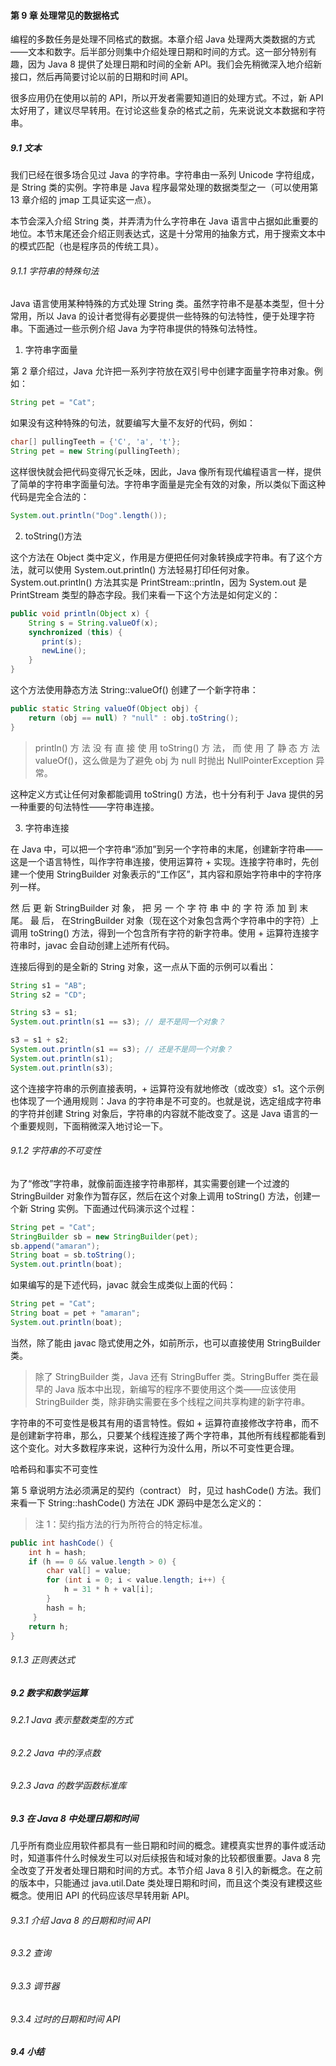 #### 第 9 章 处理常见的数据格式

编程的多数任务是处理不同格式的数据。本章介绍 Java 处理两大类数据的方式——文本和数字。后半部分则集中介绍处理日期和时间的方式。这一部分特别有趣，因为 Java 8 提供了处理日期和时间的全新 API。我们会先稍微深入地介绍新接口，然后再简要讨论以前的日期和时间 API。

很多应用仍在使用以前的 API，所以开发者需要知道旧的处理方式。不过，新 API 太好用了，建议尽早转用。在讨论这些复杂的格式之前，先来说说文本数据和字符串。

##### 9.1 文本

我们已经在很多场合见过 Java 的字符串。字符串由一系列 Unicode 字符组成，是 String 类的实例。字符串是 Java 程序最常处理的数据类型之一（可以使用第 13 章介绍的 jmap 工具证实这一点）。

本节会深入介绍 String 类，并弄清为什么字符串在 Java 语言中占据如此重要的地位。本节末尾还会介绍正则表达式，这是十分常用的抽象方式，用于搜索文本中的模式匹配（也是程序员的传统工具）。

###### 9.1.1 字符串的特殊句法

Java 语言使用某种特殊的方式处理 String 类。虽然字符串不是基本类型，但十分常用，所以 Java 的设计者觉得有必要提供一些特殊的句法特性，便于处理字符串。下面通过一些示例介绍 Java 为字符串提供的特殊句法特性。

1. 字符串字面量

第 2 章介绍过，Java 允许把一系列字符放在双引号中创建字面量字符串对象。例如：
```java
String pet = "Cat";
```
如果没有这种特殊的句法，就要编写大量不友好的代码，例如：
```java
char[] pullingTeeth = {'C', 'a', 't'};
String pet = new String(pullingTeeth);
```
这样很快就会把代码变得冗长乏味，因此，Java 像所有现代编程语言一样，提供了简单的字符串字面量句法。字符串字面量是完全有效的对象，所以类似下面这种代码是完全合法的：
```java
System.out.println("Dog".length());
```

2. toString()方法

这个方法在 Object 类中定义，作用是方便把任何对象转换成字符串。有了这个方法，就可以使用 System.out.println() 方法轻易打印任何对象。System.out.println() 方法其实是 PrintStream::println，因为 System.out 是 PrintStream 类型的静态字段。我们来看一下这个方法是如何定义的：
```java
public void println(Object x) {
    String s = String.valueOf(x);
    synchronized (this) {
       print(s);
       newLine();
    }
}
```
这个方法使用静态方法 String::valueOf() 创建了一个新字符串：
```java
public static String valueOf(Object obj) {
    return (obj == null) ? "null" : obj.toString();
}
```
> println() 方 法 没 有 直 接 使 用 toString() 方 法， 而 使 用 了 静 态 方 法 valueOf()，这么做是为了避免 obj 为 null 时抛出 NullPointerException 异常。

这种定义方式让任何对象都能调用 toString() 方法，也十分有利于 Java 提供的另一种重要的句法特性——字符串连接。

3. 字符串连接

在 Java 中，可以把一个字符串“添加”到另一个字符串的末尾，创建新字符串——这是一个语言特性，叫作字符串连接，使用运算符 + 实现。连接字符串时，先创建一个使用 StringBuilder 对象表示的“工作区”，其内容和原始字符串中的字符序列一样。

然 后 更 新 StringBuilder 对 象， 把 另 一 个 字 符 串 中 的 字 符 添 加 到 末 尾。 最 后， 在StringBuilder 对象（现在这个对象包含两个字符串中的字符）上调用 toString() 方法，得到一个包含所有字符的新字符串。使用 + 运算符连接字符串时，javac 会自动创建上述所有代码。

连接后得到的是全新的 String 对象，这一点从下面的示例可以看出：
```java
String s1 = "AB";
String s2 = "CD";

String s3 = s1;
System.out.println(s1 == s3); // 是不是同一个对象？

s3 = s1 + s2;
System.out.println(s1 == s3); // 还是不是同一个对象？
System.out.println(s1);
System.out.println(s3);
```
这个连接字符串的示例直接表明，+ 运算符没有就地修改（或改变）s1。这个示例也体现了一个通用规则：Java 的字符串是不可变的。也就是说，选定组成字符串的字符并创建 String 对象后，字符串的内容就不能改变了。这是 Java 语言的一个重要规则，下面稍微深入地讨论一下。

###### 9.1.2 字符串的不可变性

为了“修改”字符串，就像前面连接字符串那样，其实需要创建一个过渡的 StringBuilder 对象作为暂存区，然后在这个对象上调用 toString() 方法，创建一个新 String 实例。下面通过代码演示这个过程：
```java
String pet = "Cat";
StringBuilder sb = new StringBuilder(pet);
sb.append("amaran");
String boat = sb.toString();
System.out.println(boat);
```
如果编写的是下述代码，javac 就会生成类似上面的代码：
```java
String pet = "Cat";
String boat = pet + "amaran";
System.out.println(boat);
```
当然，除了能由 javac 隐式使用之外，如前所示，也可以直接使用 StringBuilder 类。

> 除了 StringBuilder 类，Java 还有 StringBuffer 类。StringBuffer 类在最早的 Java 版本中出现，新编写的程序不要使用这个类——应该使用 StringBuilder 类，除非确实需要在多个线程之间共享构建的新字符串。

字符串的不可变性是极其有用的语言特性。假如 + 运算符直接修改字符串，而不是创建新字符串，那么，只要某个线程连接了两个字符串，其他所有线程都能看到这个变化。对大多数程序来说，这种行为没什么用，所以不可变性更合理。

哈希码和事实不可变性

第 5 章说明方法必须满足的契约（contract） 时，见过 hashCode() 方法。我们来看一下 String::hashCode() 方法在 JDK 源码中是怎么定义的：

> 注 1：契约指方法的行为所符合的特定标准。

```java
public int hashCode() {
    int h = hash;
    if (h == 0 && value.length > 0) {
        char val[] = value;
        for (int i = 0; i < value.length; i++) {
            h = 31 * h + val[i];
        }
        hash = h;
     }
    return h;
}
```








###### 9.1.3 正则表达式



##### 9.2 数字和数学运算




###### 9.2.1 Java 表示整数类型的方式




###### 9.2.2 Java 中的浮点数




###### 9.2.3 Java 的数学函数标准库




##### 9.3 在 Java 8 中处理日期和时间

几乎所有商业应用软件都具有一些日期和时间的概念。建模真实世界的事件或活动时，知道事件什么时候发生可以对后续报告和域对象的比较都很重要。Java 8 完全改变了开发者处理日期和时间的方式。本节介绍 Java 8 引入的新概念。在之前的版本中，只能通过 java.util.Date 类处理日期和时间，而且这个类没有建模这些概念。使用旧 API 的代码应该尽早转用新 API。

###### 9.3.1 介绍 Java 8 的日期和时间 API




###### 9.3.2 查询




###### 9.3.3 调节器




###### 9.3.4 过时的日期和时间 API




##### 9.4 小结






